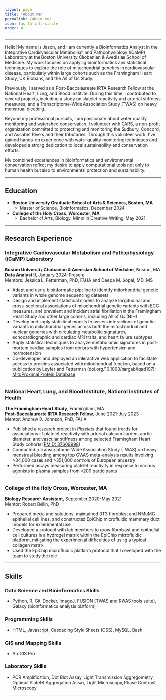 ```yaml
---
layout: page
title: "About Me"  
permalink: /about-me/  
icon: fas fa-info-circle
order: 4
---
```



---
Hello! My name is Jason, and I am currently a Bioinformatics Analyst in the Integrative Cardiovascular Metabolism and Pathophysiology (iCaMP) Laboratory at the Boston University Chobanian & Avedisian School of Medicine. My work focuses on applying bioinformatics and statistical techniques to explore the role of mitochondrial genetics in cardiovascular disease, particularly within large cohorts such as the Framingham Heart Study, UK Biobank, and the All of Us Study.

Previously, I served as a Post-Baccalaureate IRTA Research Fellow at the National Heart, Lung, and Blood Institute. During this time, I contributed to several projects, including a study on platelet reactivity and arterial stiffness measures, and a Transcriptome-Wide Association Study (TWAS) on heavy menstrual bleeding.

Beyond my professional pursuits, I am passionate about water quality monitoring and watershed conservation. I volunteer with OARS, a non-profit organization committed to protecting and monitoring the Sudbury, Concord, and Assabet Rivers and their tributaries. Through this volunteer work, I’ve gained hands-on experience with water quality monitoring techniques and developed a strong dedication to local sustainability and conservation efforts.

My combined experiences in bioinformatics and environmental conservation reflect my desire to apply computational tools not only to human health but also to environmental protection and sustainability.
 
 ---

## Education

- **Boston University Graduate School of Arts & Sciences, Boston, MA**
    - Master of Science, Bioinformatics, December 2024
- **College of the Holy Cross, Worcester, MA**
    - Bachelor of Arts, Biology, Minor in Creative Writing, May 2021

---

## Research Experience

### Integrative Cardiovascular Metabolism and Pathophysiology (iCaMP) Laboratory
**Boston University Chobanian & Avedisian School of Medicine**, Boston, MA  
**Data Analyst II**, January 2024-Present  
Mentors: Jessica L. Fetterman, PhD, FAHA and Deepa M. Gopal, MD, MS

- Adapt and use a bioinformatic pipeline to identify mitochondrial genetic variants in whole genome sequencing datasets
- Design and implement statistical models to analyze longitudinal and cross-sectional associations of mitochondrial genetic variants with ECG measures, and prevalent and incident atrial fibrillation in the Framingham Heart Study and other large cohorts, including All of Us (NIH)
- Develop and apply statistical models to assess interactions of genetic variants in mitochondrial genes across both the mitochondrial and nuclear genomes with circulating metabolite signatures, echocardiographic and cardiac MRI traits, and heart failure subtypes
- Apply statistical techniques to analyze metabolomic signatures in post-mortem cardiac samples from donors with hypertension and normotension
- Co-developed and deployed an interactive web application to facilitate access to proteins associated with mitochondrial function, based on a publication by Leyfer and Fetterman (doi.org/10.1093/nargab/lqad107): [MitoProximal Protein Database](https://mitoproximalproteindatabase.pythonanywhere.com)

---

### National Heart, Lung, and Blood Institute, National Institutes of Health  
**The Framingham Heart Study**, Framingham, MA  
**Post-Baccalaureate IRTA Research Fellow**, June 2021-July 2023  
Mentor: Andrew D. Johnson, PhD, FAHA

- Published a research project in *Platelets* that found trends for associations of platelet reactivity with arterial calcium burden, aortic diameter, and vascular stiffness among selected Framingham Heart Study cohorts ([PMID: 37609998](https://pubmed.ncbi.nlm.nih.gov/37609998))
- Conducted a Transcriptome-Wide Association Study (TWAS) on heavy menstrual bleeding among top GWAS meta-analysis results involving >34,000 cases and >351,000 controls of European ancestry
- Performed assays measuring platelet reactivity in response to various agonists in plasma samples from >200 participants

---

### College of the Holy Cross, Worcester, MA  
**Biology Research Assistant**, September 2020-May 2021  
Mentor: Robert Bellin, PhD

- Prepared media and solutions, maintained 3T3 fibroblast and NMuMG epithelial cell lines, and constructed EpiChip microfluidic mammary duct models for experimental use
- Developed a protocol with lab members to grow fibroblast and epithelial cell cultures in a hydrogel matrix within the EpiChip microfluidic platform, mitigating the experimental difficulties of using a typical collagen matrix
- Used the EpiChip microfluidic platform protocol that I developed with the team to study the role

---

## Skills

### Data Science and Bioinformatics Skills 
- Python, R, Git, Docker, ImageJ, FUSION (TWAS and RWAS tools suite),
Galaxy (bioinformatics analysis platform)

### Programming Skills 
- HTML, Javascript, Cascading Style Sheets (CSS), MySQL, Bash

### GIS and Mapping Skills
- ArcGIS Pro

### Laboratory Skills  
- PCR Amplification, Dot Blot Assay, Light Transmission Aggregometry, Optimul Platelet
Aggregation Assay, Light Microscopy, Phase Contrast Microscopy

--- 

<!-- ---

## Timeline

<div align="center">
{% include jekyll-timeline.html 
   startYear=2010 
   timelineHeight=600 
   col1Title="My Experience"
   col1Events=page.timelineEvents 
%}
</div>

--- -->
